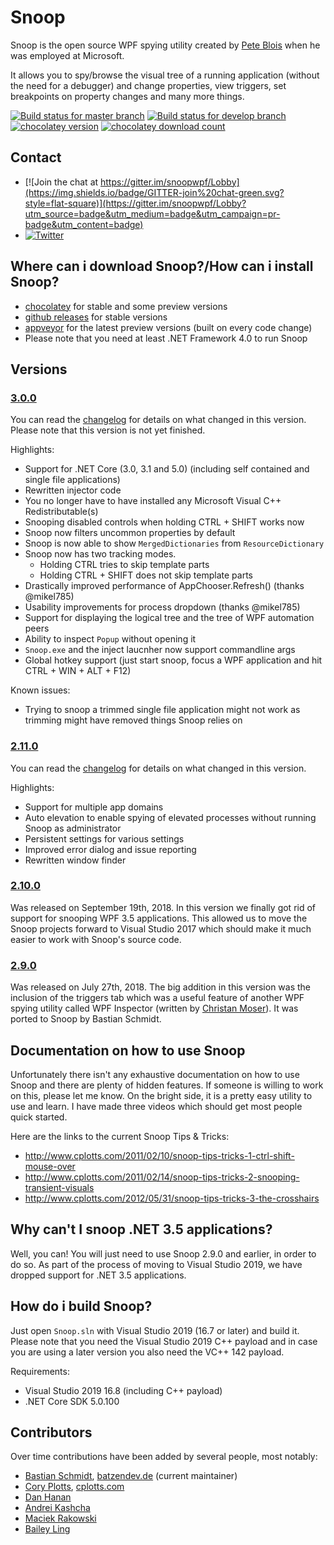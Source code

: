 # Snoop

Snoop is the open source WPF spying utility created by [Pete Blois](https://github.com/peteblois) when he was employed at Microsoft.

It allows you to spy/browse the visual tree of a running application (without the need for a debugger) and change properties, view triggers, set breakpoints on property changes and many more things.

[![Build status for master branch](https://img.shields.io/appveyor/ci/batzen/snoopwpf/master?style=flat-square&&label=master)](https://ci.appveyor.com/project/batzen/snoopwpf/branch/master)
[![Build status for develop branch](https://img.shields.io/appveyor/ci/batzen/snoopwpf/develop?style=flat-square&&label=develop)](https://ci.appveyor.com/project/batzen/snoopwpf/branch/develop)
[![chocolatey version](http://img.shields.io/chocolatey/v/snoop.svg?style=flat-square)](https://chocolatey.org/packages/snoop)
[![chocolatey download count](http://img.shields.io/chocolatey/dt/snoop.svg?style=flat-square)](https://chocolatey.org/packages/snoop)

## Contact

- [![Join the chat at https://gitter.im/snoopwpf/Lobby](https://img.shields.io/badge/GITTER-join%20chat-green.svg?style=flat-square)](https://gitter.im/snoopwpf/Lobby?utm_source=badge&utm_medium=badge&utm_campaign=pr-badge&utm_content=badge)
- [![Twitter](https://img.shields.io/badge/twitter-%40batzendev-blue.svg?style=flat-square)](https://twitter.com/batzendev)

## Where can i download Snoop?/How can i install Snoop?

- [chocolatey](https://chocolatey.org/packages/snoop) for stable and some preview versions
- [github releases](https://github.com/snoopwpf/snoopwpf/releases) for stable versions
- [appveyor](https://ci.appveyor.com/project/batzen/snoopwpf/build/artifacts) for the latest preview versions (built on every code change)
- Please note that you need at least .NET Framework 4.0 to run Snoop

## Versions

### [3.0.0](../../releases/tag/3.0.0)

You can read the [changelog](Changelog.md) for details on what changed in this version.
Please note that this version is not yet finished.

Highlights:

- Support for .NET Core (3.0, 3.1 and 5.0) (including self contained and single file applications)
- Rewritten injector code
- You no longer have to have installed any Microsoft Visual C++ Redistributable(s)
- Snooping disabled controls when holding CTRL + SHIFT works now
- Snoop now filters uncommon properties by default
- Snoop is now able to show `MergedDictionaries` from `ResourceDictionary`
- Snoop now has two tracking modes.
  - Holding CTRL tries to skip template parts
  - Holding CTRL + SHIFT does not skip template parts
- Drastically improved performance of AppChooser.Refresh() (thanks @mikel785)
- Usability improvements for process dropdown (thanks @mikel785)
- Support for displaying the logical tree and the tree of WPF automation peers
- Ability to inspect `Popup` without opening it
- `Snoop.exe` and the inject laucnher now support commandline args
- Global hotkey support (just start snoop, focus a WPF application and hit CTRL + WIN + ALT + F12)

Known issues:

- Trying to snoop a trimmed single file application might not work as trimming might have removed things Snoop relies on

### [2.11.0](../../releases/tag/2.11.0)

You can read the [changelog](Changelog.md) for details on what changed in this version.

Highlights:

- Support for multiple app domains
- Auto elevation to enable spying of elevated processes without running Snoop as administrator
- Persistent settings for various settings
- Improved error dialog and issue reporting
- Rewritten window finder

### [2.10.0](../../releases/tag/2.10.0)

Was released on September 19th, 2018.
In this version we finally got rid of support for snooping WPF 3.5 applications.
This allowed us to move the Snoop projects forward to Visual Studio 2017 which should make it much easier to work with Snoop's source code.

### [2.9.0](../../releases/tag/2.9.0)

Was released on July 27th, 2018.
The big addition in this version was the inclusion of the triggers tab which was a useful feature of another WPF spying utility called WPF Inspector (written by [Christan Moser](https://github.com/ChristianMoser)).
It was ported to Snoop by Bastian Schmidt.

## Documentation on how to use Snoop

Unfortunately there isn't any exhaustive documentation on how to use Snoop and there are plenty of hidden features. If someone is willing to work on this, please let me know. On the bright side, it is a pretty easy utility to use and learn. I have made three videos which should get most people quick started.

Here are the links to the current Snoop Tips & Tricks:

- http://www.cplotts.com/2011/02/10/snoop-tips-tricks-1-ctrl-shift-mouse-over
- http://www.cplotts.com/2011/02/14/snoop-tips-tricks-2-snooping-transient-visuals
- http://www.cplotts.com/2012/05/31/snoop-tips-tricks-3-the-crosshairs

## Why can't I snoop .NET 3.5 applications?

Well, you can! You will just need to use Snoop 2.9.0 and earlier, in order to do so.
As part of the process of moving to Visual Studio 2019, we have dropped support for .NET 3.5 applications.

## How do i build Snoop?

Just open `Snoop.sln` with Visual Studio 2019 (16.7 or later) and build it.
Please note that you need the Visual Studio 2019 C++ payload and in case you are using a later version you also need the VC++ 142 payload.

Requirements:

- Visual Studio 2019 16.8 (including C++ payload)
- .NET Core SDK 5.0.100

## Contributors

Over time contributions have been added by several people, most notably:

- [Bastian Schmidt](https://github.com/batzen), [batzendev.de](https://batzendev.de) (current maintainer)
- [Cory Plotts](https://github.com/cplotts), [cplotts.com](https://cplotts.com)
- [Dan Hanan](http://blogs.interknowlogy.com/author/danhanan/)
- [Andrei Kashcha](http://blog.yasiv.com/)
- [Maciek Rakowski](https://github.com/MaciekRakowski)
- [Bailey Ling](https://github.com/bling)
